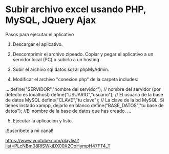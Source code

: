 # Subir archivo excel usando PHP, MySQL, JQuery Ajax

Pasos para ejecutar el aplicativo

1. Descargar el aplicativo.

2. Descomprimir el archivo zipeado. Copiar y pegar el aplicativo a un servidor local (PC) o subirlo a un hosting

3. Subir el archivo sql datos.sql al phpMyAdmin.

4. Modificar el archivo "conexion.php" de la carpeta includes:

...
define("SERVIDOR","nombre del servidor"); // nombre del servidor (por defecto es localhost)
define("USUARIO","usuario"); // El usuario de la base de datos MySQL
define("CLAVE","tu clave"); // La clave de la bd MySQL. Si tienes instado xampp, dejarlo en blanco
define("BASE_DATOS","tu base de datos"); //El nombre de la base de datos que has creado.
...

5. Ejecutar la aplicación y listo.

¡Suscribete a mi canal!

https://www.youtube.com/playlist?list=PLcNBm08RlSWkiDX00X2OoHympH47FT4_T
